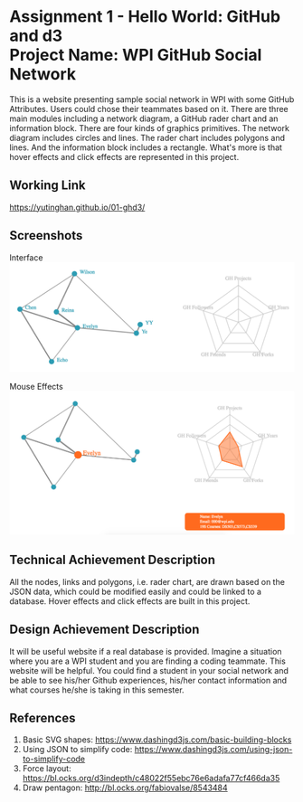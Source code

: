 Assignment 1 - Hello World: GitHub and d3  
Project Name:  WPI GitHub Social Network
===

This is a website presenting sample social network in WPI with some GitHub Attributes. Users could chose their teammates based on it.
There are three main modules including a network diagram, a GitHub rader chart and an information block.
There are four kinds of graphics primitives. The network diagram includes circles and lines. The rader chart includes polygons and lines. And the information block includes a rectangle.
What's more is that hover effects and click effects are represented in this project.


Working Link
---
https://yutinghan.github.io/01-ghd3/

Screenshots
---
Interface
  ![Interface screenshot](/Screenshots/interface.png)
  
  
Mouse Effects
  ![Mouse Effects screenshot](/Screenshots/mouseEffect.png)   

      


Technical Achievement Description
---
All the nodes, links and polygons, i.e. rader chart, are drawn based on the JSON data, which could be modified easily and could be linked to a database.
Hover effects and click effects are built in this project.

Design Achievement Description
---
It will be useful website if a real database is provided. 
Imagine a situation where you are a WPI student and you are finding a coding teammate. This website will be helpful. You could find a student in your social network and be able to see his/her Github experiences, his/her contact information and what courses he/she is taking in this semester.

References
---
1. Basic SVG shapes:  https://www.dashingd3js.com/basic-building-blocks
2. Using JSON to simplify code: https://www.dashingd3js.com/using-json-to-simplify-code
3. Force layout: https://bl.ocks.org/d3indepth/c48022f55ebc76e6adafa77cf466da35
4. Draw pentagon: http://bl.ocks.org/fabiovalse/8543484



